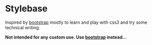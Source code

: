 # Stylebase

Inspired by [bootstrap](http://twitter.github.com/bootstrap/) mostly to learn and play with css3 and try some technical writing.

**Not intended for any custom use. Use [bootstrap](http://twitter.github.com/bootstrap/) instead...**
